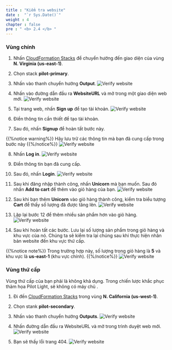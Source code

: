 ```yaml
---
title : "Kiểm tra website"
date :  "`r Sys.Date()`" 
weight : 4
chapter : false
pre : " <b> 2.4 </b> "
---
```


### Vùng chính
1. Nhấn [CloudFormation Stacks](https://us-east-1.console.aws.amazon.com/cloudformation/home?region=us-east-1#/stacks/events?stackId=arn%3Aaws%3Acloudformation%3Aus-west-1%3A170074558790%3Astack%2Fnetwork-stack%2F97f9d5d0-9f10-11ee-a02a-06401036bc1b&filteringText=&filteringStatus=active&viewNested=true) để chuyển hướng đến giao diện của vùng **N. Virginia (us-east-1)**.
2. Chọn stack **pilot-primary**.
3. Nhấn vào thanh chuyển hướng **Output**.
![Verify website](/images/2.preparation/2.4.verifywebsite/2.4.1verifywebsite.png?width=90pc)

4. Nhấn vào đường dẫn đầu ra **WebsiteURL** và mở trong một giao diện web mới.
![Verify website](/images/2.preparation/2.4.verifywebsite/2.4.2verifywebsite.png?width=90pc)

5. Tại trang web, nhấn **Sign up** để tạo tài khoản.
![Verify website](/images/2.preparation/2.4.verifywebsite/2.4.3verifywebsite.png?width=89pc)

6. Điền thông tin cần thiết để tạo tài khoản.
7. Sau đó, nhấn **Signup** để hoàn tất bước này.

{{%notice warning%}}
Hãy lưu trữ các thông tin mà bạn đã cung cấp trong bước này
{{%/notice%}}
![Verify website](/images/2.preparation/2.4.verifywebsite/2.4.4verifywebsite.png?width=90pc)

8. Nhấn **Log in**.
![Verify website](/images/2.preparation/2.4.verifywebsite/2.4.5verifywebsite.png?width=89pc)
9. Điền thông tin bạn đã cung cấp.
10. Sau đó, nhấn **Login**.
![Verify website](/images/2.preparation/2.4.verifywebsite/2.4.6verifywebsite.png?width=90pc)

11. Sau khi đăng nhập thành công, nhấn **Unicorn** mà bạn muốn. Sau đó nhấn **Add to cart** để thêm vào giỏ hàng của bạn.
![Verify website](/images/2.preparation/2.4.verifywebsite/2.4.7verifywebsite.png?width=90pc)

12. Sau khi bạn thêm **Unicorn** vào giỏ hàng thành công, kiểm tra biểu tượng **Cart** để thấy số lượng đã được tăng lên.
![Verify website](/images/2.preparation/2.4.verifywebsite/2.4.8verifywebsite.png?width=90pc)

13. Lặp lại bước 12 để thêm nhiều sản phẩm hơn vào giỏ hàng.
![Verify website](/images/2.preparation/2.4.verifywebsite/2.4.9verifywebsite.png?width=90pc)

14. Sau khi hoàn tất các bước. Lưu lại số lượng sản phẩm trong giỏ hàng và khu vực của nó. Chúng ta sẽ kiểm tra lại chúng sau khi thực hiện nhân bản website đến khu vực thứ cấp.

{{%notice note%}}
Trong trường hợp này, số lượng trong giỏ hàng là **5** và khu vực là **us-east-1** (khu vực chính).
{{%/notice%}}
![Verify website](/images/2.preparation/2.4.verifywebsite/2.4.10verifywebsite.png?width=90pc)


### Vùng thứ cấp
Vùng thứ cấp của bạn phải là không khả dụng. Trong chiến lược khắc phục thảm họa Pilot Light, sẽ không có máy chủ .
1. Đi đến [CloudFormation Stacks]() trong vùng **N. California (us-west-1)**.
2. Chọn stank **pilot-secondary**.
3. Nhấn vào thanh chuyển hướng **Outputs**.
![Verify website](/images/2.preparation/2.4.verifywebsite/2.4.11verifywebsite.png?width=90pc)

4. Nhấn đường dẫn đầu ra WebsiteURL và mở trong trình duyệt web mới.
![Verify website](/images/2.preparation/2.4.verifywebsite/2.4.12verifywebsite.png?width=90pc)

5. Bạn sẽ thấy lỗi trang 404.
![Verify website](/images/2.preparation/2.4.verifywebsite/2.4.13verifywebsite.png?width=90pc)